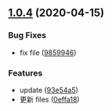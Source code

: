 ## [1.0.4](https://github.com/nu-system/nu-cli/compare/93e54a5d736cc87fef229188c1cd303c67ca56e4...v1.0.4) (2020-04-15)

### Bug Fixes

- fix file ([9859946](https://github.com/nu-system/nu-cli/commit/98599468da6fca0b95b9ca3ca6d780d7febbfdcd))

### Features

- update ([93e54a5](https://github.com/nu-system/nu-cli/commit/93e54a5d736cc87fef229188c1cd303c67ca56e4))
- 更新 files ([0effa18](https://github.com/nu-system/nu-cli/commit/0effa18065333d869500f7a50c69c5fda1293673))
